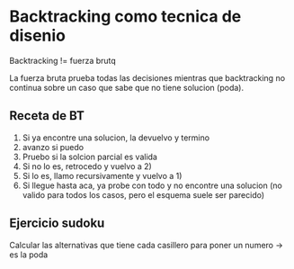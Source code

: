 # Backtracking como tecnica de disenio

Backtracking != fuerza brutq

La fuerza bruta prueba todas las decisiones mientras que backtracking no continua sobre un caso que sabe que no tiene solucion (poda).

## Receta de BT 
1. Si ya encontre una solucion, la devuelvo y termino
2. avanzo si puedo
3. Pruebo si la solcion parcial es valida
  1. Si no lo es, retrocedo y vuelvo a 2)
  2. Si lo es, llamo recursivamente y vuelvo a 1)
4. Si llegue hasta aca, ya probe con todo y no encontre una solucion 
(no valido para todos los casos, pero el esquema suele ser parecido)

## Ejercicio sudoku
Calcular las alternativas que tiene cada casillero para poner un numero -> es la poda 




